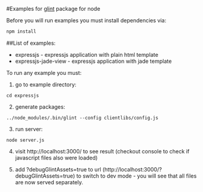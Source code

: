#Examples for [glint](https://github.com/mateuszwozniak/glint) package for node

Before you will run examples you must install dependencies via:
```javascript
npm install
```

##List of examples:
- expressjs - expressjs application with plain html template
- expressjs-jade-view - expressjs application with jade template

To run any example you must:

1. go to example directory:
```
cd expressjs
```

2. generate packages:
```
../node_modules/.bin/glint --config clientlibs/config.js
```

3. run server:
```
node server.js
```

4. visit http://localhost:3000/ to see result (checkout console to check if javascript files also were loaded)

5. add ?debugGlintAssets=true to url (http://localhost:3000/?debugGlintAssets=true) to switch to dev mode - you will see that all files are now served separately.

